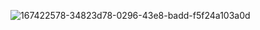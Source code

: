 ![167422578-34823d78-0296-43e8-badd-f5f24a103a0d](https://user-images.githubusercontent.com/64890181/167465425-6587739d-133e-4fe8-b375-080dd0e43e48.png)
